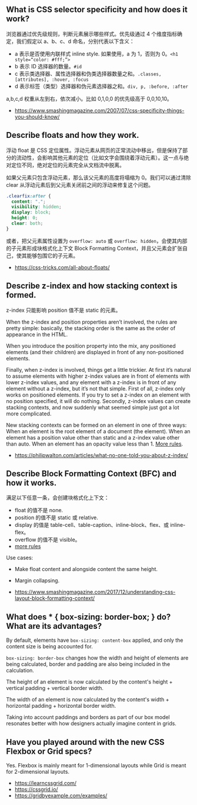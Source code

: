 ## What is CSS selector specificity and how does it work?

浏览器通过优先级规则，判断元素展示哪些样式。优先级通过 4 个维度指标确定，我们假定以 a、b、c、d 命名，分别代表以下含义：

- a 表示是否使用内联样式 inline style. 如果使用，a 为 1，否则为 0。`<h1 style=“color: #fff;”>`
- b 表示 ID 选择器的数量。`#id`
- c 表示类选择器、属性选择器和伪类选择器数量之和。`.classes, [attributes], :hover, :focus`
- d 表示标签（类型）选择器和伪元素选择器之和。`div, p, :before, :after`

a,b,c,d 权重从左到右，依次减小。比如 0,1,0,0 的优先级高于 0,0,10,10。

- https://www.smashingmagazine.com/2007/07/css-specificity-things-you-should-know/

## Describe floats and how they work.

浮动 float 是 CSS 定位属性。浮动元素从网页的正常流动中移出，但是保持了部分的流动性，会影响其他元素的定位（比如文字会围绕着浮动元素）。这一点与绝对定位不同，绝对定位的元素完全从文档流中脱离。

如果父元素只包含浮动元素，那么该父元素的高度将塌缩为 0。我们可以通过清除 clear 从浮动元素后到父元素关闭前之间的浮动来修复这个问题。

```css
.clearfix:after {
  content: ".";
  visibility: hidden;
  display: block;
  height: 0;
  clear: both;
}
```

或者，把父元素属性设置为 `overflow: auto` 或 `overflow: hidden`，会使其内部的子元素形成块格式化上下文 Block Formatting Context，并且父元素会扩张自己，使其能够包围它的子元素。

- https://css-tricks.com/all-about-floats/

## Describe z-index and how stacking context is formed.

z-index 只能影响 position 值不是 static 的元素。

When the z-index and position properties aren’t involved, the rules are pretty simple: basically, the stacking order is the same as the order of appearance in the HTML.

When you introduce the position property into the mix, any positioned elements (and their children) are displayed in front of any non-positioned elements.

Finally, when z-index is involved, things get a little trickier. At first it’s natural to assume elements with higher z-index values are in front of elements with lower z-index values, and any element with a z-index is in front of any element without a z-index, but it’s not that simple. First of all, z-index only works on positioned elements. If you try to set a z-index on an element with no position specified, it will do nothing. Secondly, z-index values can create stacking contexts, and now suddenly what seemed simple just got a lot more complicated.

New stacking contexts can be formed on an element in one of three ways: When an element is the root element of a document (the <html> element). When an element has a position value other than static and a z-index value other than auto. When an element has an opacity value less than 1. [More rules](https://developer.mozilla.org/en-US/docs/Web/CSS/CSS_Positioning/Understanding_z_index/The_stacking_context#The_stacking_context).

- https://philipwalton.com/articles/what-no-one-told-you-about-z-index/

## Describe Block Formatting Context (BFC) and how it works.

满足以下任意一条，会创建块格式化上下文：

- float 的值不是 none.
- position 的值不是 static 或 relative.
- display 的值是 table-cell、table-caption、inline-block、flex、或 inline-flex。
- overflow 的值不是 visible。
- [more rules](https://developer.mozilla.org/en-US/docs/Web/Guide/CSS/Block_formatting_context)

Use cases:

- Make float content and alongside content the same height.
- Margin collapsing.

- https://www.smashingmagazine.com/2017/12/understanding-css-layout-block-formatting-context/

## What does \* { box-sizing: border-box; } do? What are its advantages?

By default, elements have `box-sizing: content-box` applied, and only the content size is being accounted for.

`box-sizing: border-box` changes how the width and height of elements are being calculated, border and padding are also being included in the calculation.

The height of an element is now calculated by the content's height + vertical padding + vertical border width.

The width of an element is now calculated by the content's width + horizontal padding + horizontal border width.

Taking into account paddings and borders as part of our box model resonates better with how designers actually imagine content in grids.

## Have you played around with the new CSS Flexbox or Grid specs?

Yes. Flexbox is mainly meant for 1-dimensional layouts while Grid is meant for 2-dimensional layouts.

- https://learncssgrid.com/
- https://cssgrid.io/
- https://gridbyexample.com/examples/
